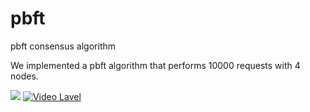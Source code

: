 # pbft
pbft consensus algorithm

We implemented a pbft algorithm that performs 10000 requests with 4 nodes.

<a href="https://www.youtube.com/watch?v=OruqYXaOID8"><img src="https://img.shields.io/badge/Youtube-FF0000?style=flat-square&logo=YouTube&logoColor=white"/></a>
[![Video Lavel](http://img.youtube.com/vi/OruqYXaOID8/0.jpg)](https://www.youtube.com/watch?v=OruqYXaOID8)
